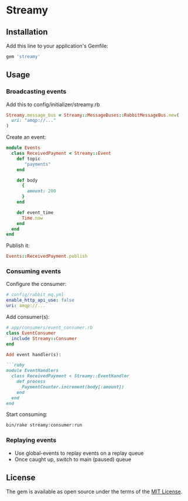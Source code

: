 # Streamy

## Installation

Add this line to your application's Gemfile:

```ruby
gem 'streamy'
```


## Usage

### Broadcasting events

Add this to config/initializer/streamy.rb

```ruby
Streamy.message_bus = Streamy::MessageBuses::RabbitMessageBus.new(
  uri: "amqp://..."
)
```

Create an event:

```ruby
module Events
  class ReceivedPayment < Streamy::Event
    def topic
       "payments"
    end

    def body
      {
        amount: 200
      }
    end

    def event_time
      Time.now
    end
  end
end
```

Publish it:


```ruby
Events::ReceivedPayment.publish
```

### Consuming events

Configure the consumer:

```yaml
# config/rabbit_mq.yml
enable_http_api_use: false
uri: amqp://...
```

Add consumer(s):

```ruby
# app/consumers/event_consumer.rb
class EventConsumer
  include Streamy::Consumer
end

Add event handler(s):

```ruby
module EventHandlers
  class ReceivedPayment < Streamy::EventHandler
    def process
      PaymentCounter.increment(body[:amount])
    end
  end
end
```

Start consuming:

```bash
bin/rake streamy:consumer:run
```

### Replaying events

- Use global-events to replay events on a replay queue
- Once caught up, switch to main (paused) queue

## License

The gem is available as open source under the terms of the [MIT License](http://opensource.org/licenses/MIT).

